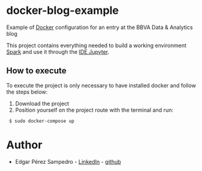 # docker-blog-example
Example of [Docker](https://www.docker.com/) configuration for an entry at the BBVA Data &amp; Analytics blog

This project contains everything needed to build a working environment [Spark](https://spark.apache.org/) and use it through the [IDE Jupyter](http://jupyter.org).

## How to execute

To execute the project is only necessary to have installed docker and follow the steps below:

1. Download the project
2. Position yourself on the project route with the terminal and run:

```ssh
 $ sudo docker-compose up
```

# Author

- Edgar Pérez Sampedro - [LinkedIn](https://www.linkedin.com/in/edgar-p%C3%A9rez-sampedro-a63b68100/) - [github](https://github.com/Fidu)
